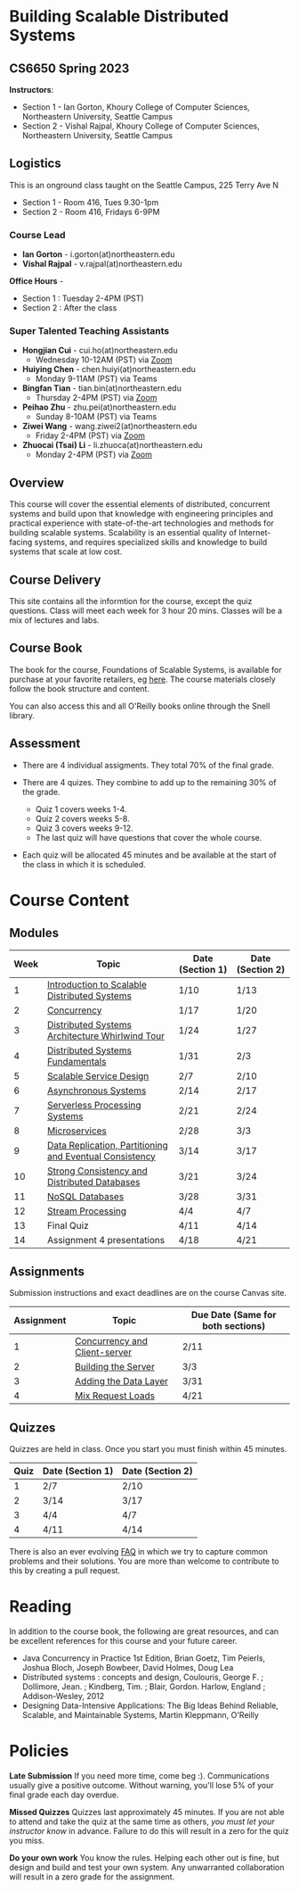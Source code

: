 # Building Scalable Distributed Systems

## CS6650 Spring 2023

**Instructors**: 

* Section 1 - Ian Gorton, Khoury College of Computer Sciences, Northeastern University, Seattle Campus
* Section 2 - Vishal Rajpal, Khoury College of Computer Sciences, Northeastern University, Seattle Campus

## Logistics

This is an onground class taught on the Seattle Campus, 225 Terry Ave N

* Section 1 - Room 416, Tues 9.30-1pm
* Section 2 - Room 416, Fridays 6-9PM

### Course Lead

* **Ian Gorton** - i.gorton(at)northeastern.edu
* **Vishal Rajpal** - v.rajpal(at)northeastern.edu

**Office Hours** - 

* Section 1 : Tuesday 2-4PM (PST)
* Section 2 : After the class

### Super Talented Teaching Assistants

* **Hongjian Cui** - cui.ho(at)northeastern.edu
  * Wednesday 10-12AM (PST) via [Zoom](https://northeastern.zoom.us/j/94025569143?pwd=dSs4YVBJZzNXZmxzdHJIb3RsUzFWUT09)
* **Huiying Chen** - chen.huiyi(at)northeastern.edu
  * Monday 9-11AM (PST) via Teams
* **Bingfan Tian** - tian.bin(at)northeastern.edu
  * Thursday 2-4PM (PST) via [Zoom](https://northeastern.zoom.us/j/8803758856)
* **Peihao Zhu** - zhu.pei(at)northeastern.edu
  * Sunday 8-10AM (PST) via Teams
* **Ziwei Wang** - wang.ziwei2(at)northeastern.edu
  * Friday 2-4PM (PST) via [Zoom](https://northeastern.zoom.us/j/6759325127)
* **Zhuocai (Tsai) Li** - li.zhuoca(at)northeastern.edu
  * Monday 2-4PM (PST) via [Zoom](https://northeastern.zoom.us/j/5268260556)

## Overview

This course will cover the essential elements of distributed, concurrent systems and build upon that knowledge with engineering principles and practical experience with state-of-the-art technologies and methods for building scalable systems. Scalability is an essential quality of Internet-facing systems, and requires specialized skills and knowledge to build systems that scale at low cost. 

## Course Delivery

This site contains all the informtion for the course, except the quiz questions.
Class will meet each week for 3 hour 20 mins. Classes will be a mix of lectures and labs.

## Course Book

The book for the course, Foundations of Scalable Systems, is available for purchase at your favorite retailers, eg [here](https://www.amazon.com/Foundations-Scalable-Systems-Distributed-Architectures/dp/1098106067/ref=asc_df_1098106067/?tag=hyprod-20&linkCode=df0&hvadid=564700895175&hvpos=&hvnetw=g&hvrand=11230893476443846738&hvpone=&hvptwo=&hvqmt=&hvdev=c&hvdvcmdl=&hvlocint=&hvlocphy=9033322&hvtargid=pla-1643586021023&psc=1). The course materials closely follow the book structure and content.

You can also access this and all O'Reilly books online through the Snell library. 

## Assessment

* There are 4 individual assigments. They total 70% of the final grade.

* There are 4 quizes.  They combine to add up to the remaining 30% of the grade. 
  
  * Quiz  1 covers weeks 1-4. 
  * Quiz 2 covers weeks 5-8. 
  * Quiz 3 covers weeks 9-12.
  * The last quiz will have questions that cover the whole course. 

* Each quiz will be allocated 45 minutes and be available at the start of the class in which it is scheduled.

# Course Content

## Modules

| Week | Topic                                                                                                   | Date (Section 1) | Date (Section 2) |
| ---- | ------------------------------------------------------------------------------------------------------- | ---------------- | ---------------- |
| 1    | [Introduction to Scalable Distributed Systems](https://gortonator.github.io/bsds-6650/Week-1)           | 1/10             | 1/13             |
| 2    | [Concurrency](http://gortonator.github.io/bsds-6650/Week-2)                                             | 1/17             | 1/20             |
| 3    | [Distributed Systems Architecture Whirlwind Tour](http://gortonator.github.io/bsds-6650/Week-3)         | 1/24             | 1/27             |
| 4    | [Distributed Systems Fundamentals](http://gortonator.github.io/bsds-6650/Week-4)                        | 1/31             | 2/3              |
| 5    | [Scalable Service Design](http://gortonator.github.io/bsds-6650/Week-5)                                 | 2/7              | 2/10             |
| 6    | [Asynchronous Systems](http://gortonator.github.io/bsds-6650/Week-6)                                    | 2/14             | 2/17             |
| 7    | [Serverless Processing Systems](http://gortonator.github.io/bsds-6650/Week-7)                           | 2/21             | 2/24             |
| 8    | [Microservices](http://gortonator.github.io/bsds-6650/Week-8)                                           | 2/28             | 3/3              |
| 9    | [Data Replication, Partitioning and Eventual Consistency](http://gortonator.github.io/bsds-6650/Week-9) | 3/14             | 3/17             |
| 10   | [Strong Consistency and Distributed Databases](http://gortonator.github.io/bsds-6650/Week-10)           | 3/21             | 3/24             |
| 11   | [NoSQL Databases](http://gortonator.github.io/bsds-6650/Week-11)                                        | 3/28             | 3/31             |
| 12   | [Stream Processing](http://gortonator.github.io/bsds-6650/Week-12)                                      | 4/4              | 4/7              |
| 13   | Final Quiz                                                                                              | 4/11             | 4/14             |
| 14   | Assignment 4 presentations                                                                              | 4/18             | 4/21             |

## Assignments

Submission instructions and exact deadlines are on the course Canvas site. 

| Assignment | Topic                                                                                                 | Due Date (Same for both sections) |
| ---------- | ----------------------------------------------------------------------------------------------------- | --------------------------------- |
| 1          | [Concurrency and Client-server](https://gortonator.github.io/bsds-6650/assignments-2022/Assignment-1) | 2/11  |
| 2          | [Building the Server](https://gortonator.github.io/bsds-6650/assignments-2022/Assignment-2)           | 3/3                               |
| 3          | [Adding the Data Layer](https://gortonator.github.io/bsds-6650/assignments-2022/Assignment-3)         | 3/31                              |
| 4          | [Mix Request Loads](https://gortonator.github.io/bsds-6650/assignments-2022/Assignment-4)             | 4/21                              |

## Quizzes

Quizzes are held in class. Once you start you must finish within 45 minutes. 

| Quiz | Date (Section 1) | Date (Section 2) |
| ---- | ---------------- | ---------------- |
| 1    | 2/7              | 2/10             |
| 2    | 3/14             | 3/17             |
| 3    | 4/4              | 4/7              |
| 4    | 4/11             | 4/14             |

There is also an ever evolving [FAQ](https://gortonator.github.io/bsds-6650/FAQ) in which we try to capture common problems and their solutions. 
You are more than welcome to contribute to this by creating a pull request.

# Reading

In addition to the course book,  the following are great resources, and can be excellent references for this course and your future career.

* Java Concurrency in Practice 1st Edition, Brian Goetz, Tim Peierls, Joshua Bloch, Joseph Bowbeer, David Holmes, Doug Lea
* Distributed systems : concepts and design, Coulouris, George F. ; Dollimore, Jean. ; Kindberg, Tim. ; Blair, Gordon. Harlow, England ; Addison-Wesley, 2012
* Designing Data-Intensive Applications: The Big Ideas Behind Reliable, Scalable, and Maintainable Systems, Martin Kleppmann, O'Reilly

# Policies

**Late Submission**
If you need more time, come beg :). Communications usually give a positive outcome.
Without warning, you'll lose 5% of your final grade each day overdue. 

**Missed Quizzes**
Quizzes last approximately 45 minutes. If you are not able to attend and take the quiz at the same time as others, _you must let your instructor know_ in advance. Failure to do this will result in a zero for the quiz you miss. 

**Do your own work**
You know the rules. Helping each other out is fine, but design and build and test your own system. Any unwarranted collaboration will result in a zero grade for the assignment. 
